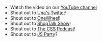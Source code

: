 - Watch the video on our [YouTube channel](https://youtu.be/53NegkYw7zc)
- Shout out to [Una's Twitter](https://twitter.com/una)!
- Shout out to [OneWheel](https://onewheel.com)!
- Shout out to [ShopTalk Show](https://shoptalkshow.com)!
- Shout out to [The CSS Podcast](https://thecsspodcast.libsyn.com)!
- Shout out to [JS Party](https://jsparty.fm)?